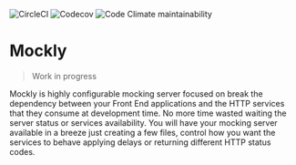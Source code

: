 ![CircleCI](https://img.shields.io/circleci/build/github/pablolazaro/mockly.svg?token=3e0293b00e6875dbf3f4e82f976708e75e35b556)
![Codecov](https://img.shields.io/codecov/c/github/pablolazaro/mockly.svg)
![Code Climate maintainability](https://img.shields.io/codeclimate/maintainability/pablolazaro/mockly.svg)

# Mockly

> Work in progress 

Mockly is highly configurable mocking server focused on break the dependency between your Front End 
applications and the HTTP services that they consume at development time. No more time wasted waiting 
the server status or services availability. You will have your mocking server available in a breeze just 
creating a few files, control how you want the services to behave applying delays or returning different 
HTTP status codes.


